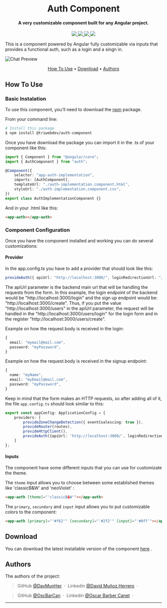 <h1 align="center"> Auth Component </h1>

<h4 align="center">A very customizable component built for any Angular project</a>.</h4>

<p align="center">
  <a href="https://github.com/TriWebDev/librariesAppTWD/pulls">
    <img src="https://img.shields.io/github/issues-pr/triwebdev/librariesAppTWD">
  </a>
  <a href="https://github.com/TriWebDev/librariesAppTWD/issues">
    <img src="https://img.shields.io/github/issues/triwebdev/librariesAppTWD">
  </a>
  <a href="https://github.com/TriWebDev/librariesAppTWD">
    <img src="https://img.shields.io/badge/version-1.0.0-green.svg">
  </a>
  <a href="">
    <img src="https://img.shields.io/badge/demo-online-green.svg">
  </a>
</p>

This is a component powered by Angular fully customizable via inputs that provides a functional auth, such as a login and a singn in.

![Chat Preview](https://i.imgur.com/VBsrZ37.png)

<p align="center">
  <a href="#how-to-use">How To Use</a> •
  <a href="#download">Download</a> •
  <a href="#authors">Authors</a>
  <!-- <a href="#related">Related</a> • -->
  <!-- <a href="#license">License</a> -->
</p>

## How To Use

### Basic Instalation

To use this component, you'll need to download the [npm](http://npmjs.com) package.

From your command line:

```bash
# Install this package
$ npm install @triwebdev/auth-component
```

Once you have download the package you can import it in the .ts of your component like this:

```ts
import { Component } from "@angular/core";
import { AuthComponent } from "auth";

@Component({
    selector: "app-auth-implementation",
    imports: [AuthComponent],
    templateUrl: "./auth-implementation.component.html",
    styleUrl: "./auth-implementation.component.css",
})
export class AuthImplementationComponent {}
```

And in your .html like this:

```html
<app-auth></app-auth>
```

### Component Configuration

Once you have the component installed and working you can do several customizations:

#### Provider

In the app.config.ts you have to add a provider that should look like this:

```ts
provideAuth({ apiUrl: "http://localhost:3000/", loginRedirectionUrl: "/home" });
```

The apiUrl parameter is the backend main url that will be handling the requests from the form. In this example, the login endpoint of the backend would be "http://localhost:3000/login" and the sign up endpoint would be: "http://localhost:3000/create". Thus, if you put the value "http://localhost:3000/users" in the apiUrl parameter, the request will be handled in the "http://localhost:3000/users/login" for the login form and in the register "http://localhost:3000/users/create".

Example on how the request.body is received in the login:

```ts
{
  email: "mymail@mail.com",
  password: "myPassword",
}
```

Example on how the request.body is received in the signup endpoint:

```ts
{
  name: "myName",
  email: "myEmail@mail.com",
  password: "myPassword",
}
```

Keep in mind that the form makes an HTTP requests, so after adding all of it, the file ```app.config.ts``` should look similar to this:


```ts
export const appConfig: ApplicationConfig = {
    providers: [
        provideZoneChangeDetection({ eventCoalescing: true }),
        provideRouter(routes),
        provideHttpClient(),
        provideAuth({apiUrl: 'http://localhost:3000/', loginRedirectionUrl: '/home' })
    ]
};
```

#### Inputs

The component have some different inputs that you can use for customizate the theme.

The ```theme``` input allows you to choose between some established themes like 'classicB&W' and 'neoViolet' :
```html
<app-auth [theme]="'classicB&W'"></app-auth>
```
The ```primary```, ```secundary``` and ```input``` input allows you to put customizable colors to the component:

```html
<app-auth [primary]="'#f62'" [secundary]="'#2f2'" [input]="'#0ff'"></app-auth>
```

## Download

You can download the latest installable version of the component [here](https://github.com/TriWebDev/librariesAppTWD) .

## Authors

The authors of the project:

> GitHub [@DavMunHer](https://github.com/DavMunHer) &nbsp;&middot;&nbsp;
> Linkedin [@David Muñoz Herrero](https://www.linkedin.com/in/davmunher/) &nbsp;&middot;&nbsp;

> GitHub [@OscBarCan](https://github.com/oscbarcan) &nbsp;&middot;&nbsp;
> Linkedin [@Oscar Barber Canet](https://www.linkedin.com/in/osbarca/) &nbsp;&middot;&nbsp;

---
